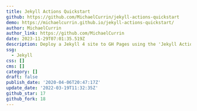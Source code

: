 ```yaml
---
title: Jekyll Actions Quickstart
github: https://github.com/MichaelCurrin/jekyll-actions-quickstart
demo: https://michaelcurrin.github.io/jekyll-actions-quickstart/
author: MichaelCurrin
author_link: https://github.com/MichaelCurrin
date: 2023-11-29T07:01:35.519Z
description: Deploy a Jekyll 4 site to GH Pages using the 'Jekyll Actions' action
ssg:
  - Jekyll
css: []
cms: []
category: []
draft: false
publish_date: '2020-04-06T20:47:17Z'
update_date: '2022-03-19T11:32:35Z'
github_star: 17
github_fork: 18
---
```

